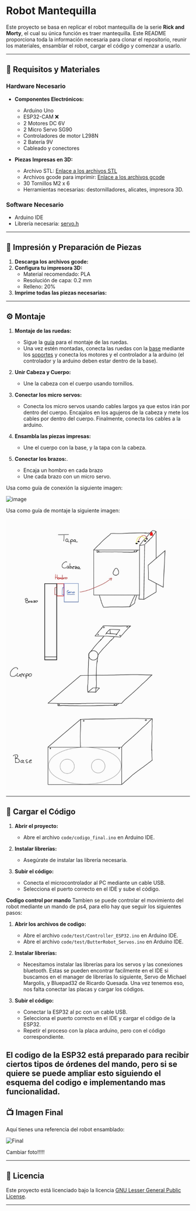 # Robot Mantequilla

Este proyecto se basa en replicar el robot mantequilla de la serie **Rick and Morty**, el cual su única función es traer mantequilla. Este README proporciona toda la información necesaria para clonar el repositorio, reunir los materiales, ensamblar el robot, cargar el código y comenzar a usarlo.

---

## 🔧 Requisitos y Materiales

### Hardware Necesario
- **Componentes Electrónicos:**
  - Arduino Uno
  - ESP32-CAM ❌
  - 2 Motores DC 6V
  - 2 Micro Servo SG90
  - Controladores de motor L298N
  - 2 Batería 9V
  - Cableado y conectores

- **Piezas Impresas en 3D:**
  - Archivo STL: [Enlace a los archivos STL](https://github.com/jmartinm2021/Proyecto-Mecatronica/tree/main/3d_model/final_version)
  - Archivos gcode para imprimir: [Enlace a los archivos gcode](https://github.com/jmartinm2021/Proyecto-Mecatronica/tree/main/3d_print/final_version)
  - 30 Tornillos M2 x 6
  - Herramientas necesarias: destornilladores, alicates, impresora 3D.

### Software Necesario
- Arduino IDE
- Librería necesaria: [servo.h](https://docs.arduino.cc/libraries/servo/)

---

## 🎨 Impresión y Preparación de Piezas

1. **Descarga los archivos gcode:**
2. **Configura tu impresora 3D:**
   - Material recomendado: PLA
   - Resolución de capa: 0.2 mm
   - Relleno: 20%
3. **Imprime todas las piezas necesarias:**

---

## ⚙️ Montaje

1. **Montaje de las ruedas:**
   - Sigue la [guía](https://www.thingiverse.com/thing:2804287) para el montaje de las ruedas.
   - Una vez estén montadas, conecta las ruedas con la [base](https://github.com/jmartinm2021/Proyecto-Mecatronica/blob/main/3d_model/final_version/base.FCStd) mediante los [soportes](https://github.com/jmartinm2021/Proyecto-Mecatronica/blob/main/3d_model/final_version/soportes.FCStd) y conecta los motores y el controlador a la arduino (el controlador y la arduino deben estar dentro de la base).

2. **Unir Cabeza y Cuerpo:**
   - Une la cabeza con el cuerpo usando tornillos.

3. **Conectar los micro servos:**
   - Conecta los micro servos usando cables largos ya que estos irán por dentro del cuerpo. Encajalos en los agujeros de la cabeza y mete los cables por dentro del cuerpo. Finalmente, conecta los cables a la arduino.

4. **Ensambla las piezas impresas:**
   - Une el cuerpo con la base, y la tapa con la cabeza.

5. **Conectar los brazos:**.
   - Encaja un hombro en cada brazo
   - Une cada brazo con un micro servo.

Usa como guía de conexión la siguiente imagen:

![image](https://github.com/user-attachments/assets/47188820-9566-446d-84a7-8febd7a0488e)



Usa como guía de montaje la siguiente imagen:


![Guía](media/mec_montar.jpeg)

---

## 🔄 Cargar el Código

1. **Abrir el proyecto:**
   - Abre el archivo `code/codigo_final.ino` en Arduino IDE.
     
2. **Instalar librerías:**
   - Asegúrate de instalar las librería necesaria.
     
3. **Subir el código:**
   - Conecta el microcontrolador al PC mediante un cable USB.
   - Selecciona el puerto correcto en el IDE y sube el código.

**Codigo control por mando**
Tambien se puede controlar el movimiento del robot mediante un mando de ps4, para ello hay que seguir los siguientes pasos:

1. **Abrir los archivos de codigo:**
   - Abre el archivo `code/test/Controller_ESP32.ino` en Arduino IDE.
   - Abre el archivo `code/test/ButterRobot_Servos.ino` en Arduino IDE.
     
2. **Instalar librerías:**
   - Necesitamos instalar las librerías para los servos y las conexiones bluetooth. Estas se pueden encontrar facilmente en el IDE si buscamos en el manager de librerías lo siguiente, Servo de Michael Margolis, y Bluepad32 de Ricardo Quesada. Una vez tenemos eso, nos falta conectar las placas y cargar los códigos.
     
3. **Subir el código:**
   - Conectar la ESP32 al pc con un cable USB.
   - Selecciona el puerto correcto en el IDE y cargar el código de la ESP32.
   - Repetir el proceso con la placa arduino, pero con el código correspondiente.

El codigo de la ESP32 está preparado para recibir ciertos tipos de órdenes del mando, pero si se quiere se puede ampliar esto siguiendo el esquema del codigo e implementando mas funcionalidad.
---

## 📺 Imagen Final

Aquí tienes una referencia del robot ensamblado:

![Final](image.png)

Cambiar foto!!!!!

---

## 📄 Licencia
Este proyecto está licenciado bajo la licencia [GNU Lesser General Public License](https://www.gnu.org/licenses/old-licenses/lgpl-2.1.html).

---

